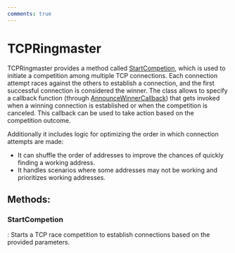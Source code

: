 ```yaml
---
comments: true
---
```

# TCPRingmaster

TCPRingmaster provides a method called [StartCompetion](../Tcp/TCPRingmaster.md#startcompetion), which is used to initiate a competition among multiple TCP connections. Each connection attempt races against the others to establish a connection, and the first successful connection is considered the winner. The class allows to specify a callback function (through [AnnounceWinnerCallback](../Tcp/TCPRaceParameters.md#announcewinnercallback)) that gets invoked when a winning connection is established or when the competition is canceled. This callback can be used to take action based on the competition outcome. 

Additionally it includes logic for optimizing the order in which connection attempts are made: 

- It can shuffle the order of addresses to improve the chances of quickly finding a working address.
- It handles scenarios where some addresses may not be working and prioritizes working addresses.




## **Methods**:

### **StartCompetion**
: Starts a TCP race competition to establish connections based on the provided parameters. 